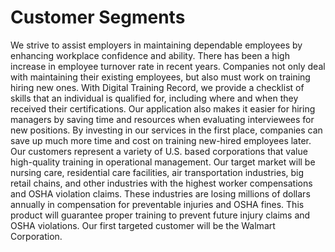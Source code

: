 # Customer Segments
We strive to assist employers in maintaining dependable employees by enhancing workplace confidence and ability. There has been a high increase in employee turnover rate in recent years. Companies not only deal with maintaining their existing employees, but also must work on training hiring new ones.
With Digital Training Record, we provide a checklist of skills that an individual is qualified for, including where and when they received their certifications. Our application also makes it easier for hiring managers by saving time and resources when evaluating interviewees for new positions. By investing in our services in the first place, companies can save up much more time and cost on training new-hired employees later.
Our customers represent a variety of U.S. based corporations that value high-quality training in operational management. Our target market will be nursing care, residential care facilities, air transportation industries, big retail chains, and other industries with the highest worker compensations and OSHA violation claims. These industries are losing millions of dollars annually in compensation for preventable injuries and OSHA fines. This product will guarantee proper training to prevent future injury claims and OSHA violations. Our first targeted customer will be the Walmart Corporation. 

